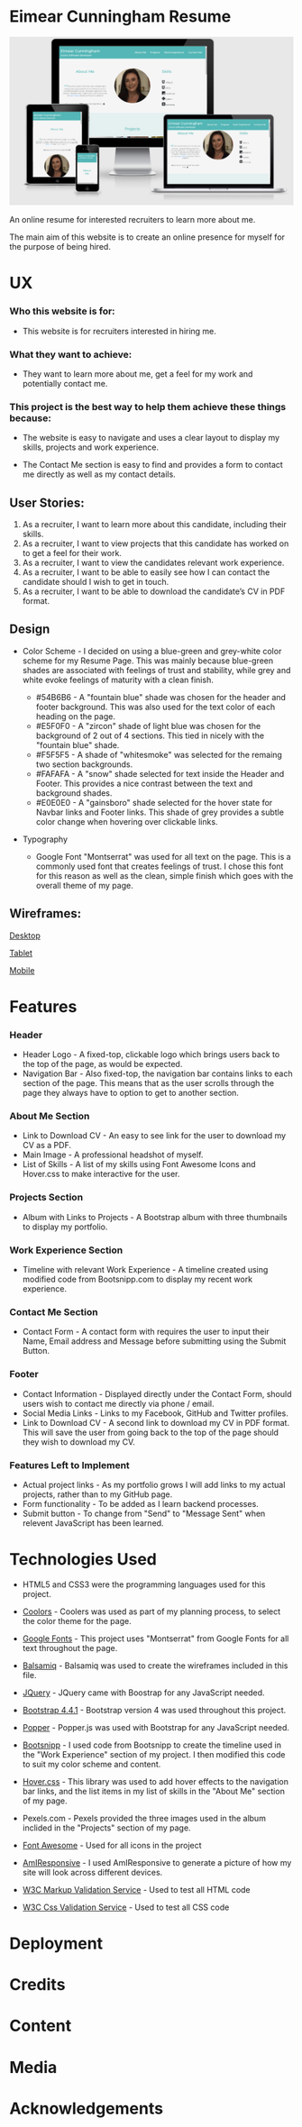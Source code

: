 # Eimear Cunningham Resume
![Site shown on different devices](assets/images/am-i-responsive.png)

An online resume for interested recruiters to learn more about me.

The main aim of this website is to create an online presence for myself for the purpose of being hired.
 
# UX
 
### Who this website is for:
* This website is for recruiters interested in hiring me.

### What they want to achieve:
* They want to learn more about me, get a feel for my work and potentially contact me.

### This project is the best way to help them achieve these things because:
* The website is easy to navigate and uses a clear layout to display my skills, projects and work experience.

* The Contact Me section is easy to find and provides a form to contact me directly as well as my contact details.

## User Stories:
1. As a recruiter, I want to learn more about this candidate, 
including their skills.
2. As a recruiter, I want to view projects that this candidate 
has worked on to get a feel for their work.
3. As a recruiter, I want to view the candidates relevant work 
experience.
4. As a recruiter, I want to be able to easily see how I can contact 
the candidate should I wish to get in touch.
5. As a recruiter, I want to be able to download the candidate’s 
CV in PDF format.

## Design 
- Color Scheme - I decided on using a blue-green and grey-white color scheme for my Resume Page. This was mainly because blue-green shades are associated with feelings of trust and stability, while grey and white evoke feelings of maturity with a clean finish.
    - #54B6B6 - A "fountain blue" shade was chosen for the header and footer background. This was also used for the text color of each heading on the page.
    - #E5F0F0 - A "zircon" shade of light blue was chosen for the background of 2 out of 4 sections. This tied in nicely with the "fountain blue" shade.
    - #F5F5F5 - A shade of "whitesmoke" was selected for the remaing two section backgrounds.
    - #FAFAFA - A "snow" shade selected for text inside the Header and Footer. This provides a nice contrast between the text and background shades.
    - #E0E0E0 - A "gainsboro" shade selected for the hover state for Navbar links and Footer links. This shade of grey provides a subtle color change when hovering over clickable links. 


- Typography 
    - Google Font "Montserrat" was used for all text on the page. This is a commonly used font that creates feelings of trust. I chose this font for this reason as well as the clean, simple finish which goes with the overall theme of my page.

## Wireframes:
[Desktop](https://github.com/EimearCunningham/Milestone1/blob/master/assets/wireframes/Desktop.png "Google's Homepage")

[Tablet](https://github.com/EimearCunningham/Milestone1/blob/master/assets/wireframes/Tablet.png "Google's Homepage")

[Mobile](https://github.com/EimearCunningham/Milestone1/blob/master/assets/wireframes/Mobile.png "Google's Homepage")

# Features

### Header
* Header Logo - A fixed-top, clickable logo which brings users back to the top of the page, as would be expected.
* Navigation Bar - Also fixed-top, the navigation bar contains links to each section of the page. This means that as the user scrolls through the page they always have to option to get to another section.

### About Me Section 
* Link to Download CV - An easy to see link for the user to download my CV as a PDF.
* Main Image - A professional headshot of myself.
* List of Skills - A list of my skills using Font Awesome Icons and Hover.css to make interactive for the user.

### Projects Section
* Album with Links to Projects - A Bootstrap album with three thumbnails to display my portfolio.

### Work Experience Section
* Timeline with relevant Work Experience - A timeline created using modified code from Bootsnipp.com to display my recent work experience.

### Contact Me Section
* Contact Form - A contact form with requires the user to input their Name, Email address and Message before submitting using the Submit Button.

### Footer
* Contact Information - Displayed directly under the Contact Form, should users wish to contact me directly via phone / email.
* Social Media Links - Links to my Facebook, GitHub and Twitter profiles.
* Link to Download CV - A second link to download my CV in PDF format. This will save the user from going back to the top of the page should they wish to download my CV.

### Features Left to Implement
* Actual project links - As my portfolio grows I will add links to my actual projects, rather than to my GitHub page.
* Form functionality - To be added as I learn backend processes.
* Submit button - To change from "Send" to "Message Sent" when relevent JavaScript has been learned.

# Technologies Used
* HTML5 and CSS3 were the programming languages used for this project.

* [Coolors](https://coolors.co/) - Coolers was used as part of my planning process, to select the color theme for the page.
* [Google Fonts](https://fonts.google.com/) - This project uses "Montserrat" from Google Fonts for all text throughout the page. 
* [Balsamiq](https://balsamiq.com/) - Balsamiq was used to create the wireframes included in this file.

* [JQuery](https://jquery.com/) - JQuery came with Boostrap for any JavaScript needed.
* [Bootstrap 4.4.1](https://getbootstrap.com/) - Bootstrap version 4 was used throughout this project.
* [Popper](https://popper.js.org/) - Popper.js was used with Bootstrap for any JavaScript needed.

* [Bootsnipp](https://bootsnipp.com/) - I used code from Bootsnipp to create the timeline used in the "Work Experience" section of my project. I then modified this code to suit my color scheme and content.

* [Hover.css](https://ianlunn.github.io/Hover/) - This library was used to add hover effects to the navigation bar links, and the list items in my list of skills in the "About Me" section of my page.

* Pexels.com - Pexels provided the three images used in the album inclided in the "Projects" section of my page.
* [Font Awesome](https://fontawesome.com/) - Used for all icons in the project 
* [AmIResponsive](http://ami.responsivedesign.is/) - I used AmIResponsive to generate a picture of how my site will look across different devices.
* [W3C Markup Validation Service](https://validator.w3.org/) - Used to test all HTML code
* [W3C Css Validation Service](https://jigsaw.w3.org/css-validator/) - Used to test all CSS code 
# Deployment


# Credits

# Content

# Media

# Acknowledgements

